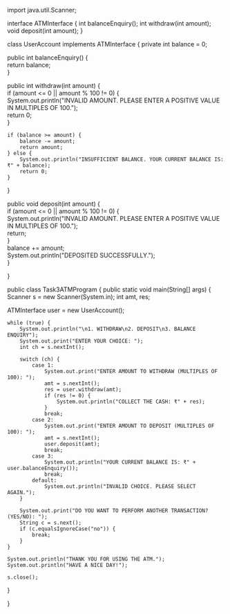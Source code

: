 import java.util.Scanner;


interface ATMInterface {
int balanceEnquiry();
int withdraw(int amount);
void deposit(int amount);
}


class UserAccount implements ATMInterface {
private int balance = 0;

public int balanceEnquiry() {  
    return balance;  
}  

public int withdraw(int amount) {  
    if (amount <= 0 || amount % 100 != 0) {  
        System.out.println("INVALID AMOUNT. PLEASE ENTER A POSITIVE VALUE IN MULTIPLES OF 100.");  
        return 0;  
    }  

    if (balance >= amount) {  
        balance -= amount;  
        return amount;  
    } else {  
        System.out.println("INSUFFICIENT BALANCE. YOUR CURRENT BALANCE IS: ₹" + balance);  
        return 0;  
    }  
}  

public void deposit(int amount) {  
    if (amount <= 0 || amount % 100 != 0) {  
        System.out.println("INVALID AMOUNT. PLEASE ENTER A POSITIVE VALUE IN MULTIPLES OF 100.");  
        return;  
    }  
    balance += amount;  
    System.out.println("DEPOSITED SUCCESSFULLY.");  
}

}


public class Task3ATMProgram {
public static void main(String[] args) {
Scanner s = new Scanner(System.in);
int amt, res;

ATMInterface user = new UserAccount();  

    while (true) {  
        System.out.println("\n1. WITHDRAW\n2. DEPOSIT\n3. BALANCE ENQUIRY");  
        System.out.print("ENTER YOUR CHOICE: ");  
        int ch = s.nextInt();  

        switch (ch) {  
            case 1:  
                System.out.print("ENTER AMOUNT TO WITHDRAW (MULTIPLES OF 100): ");  
                amt = s.nextInt();  
                res = user.withdraw(amt);  
                if (res != 0) {  
                    System.out.println("COLLECT THE CASH: ₹" + res);  
                }  
                break;  
            case 2:  
                System.out.print("ENTER AMOUNT TO DEPOSIT (MULTIPLES OF 100): ");  
                amt = s.nextInt();  
                user.deposit(amt);  
                break;  
            case 3:  
                System.out.println("YOUR CURRENT BALANCE IS: ₹" + user.balanceEnquiry());  
                break;  
            default:  
                System.out.println("INVALID CHOICE. PLEASE SELECT AGAIN.");  
        }  

        System.out.print("DO YOU WANT TO PERFORM ANOTHER TRANSACTION? (YES/NO): ");  
        String c = s.next();  
        if (c.equalsIgnoreCase("no")) {  
            break;  
        }  
    }  

    System.out.println("THANK YOU FOR USING THE ATM.");  
    System.out.println("HAVE A NICE DAY!");  

    s.close();  
}

}



